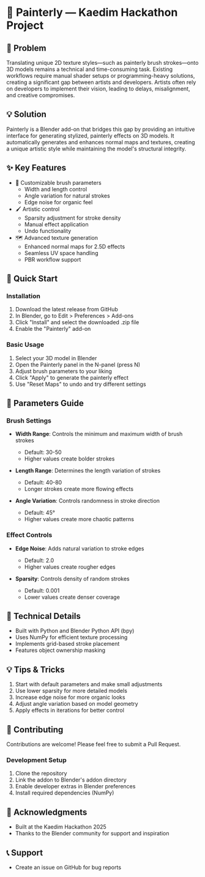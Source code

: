 # 🎨 Painterly — Kaedim Hackathon Project

## 🧩 Problem
Translating unique 2D texture styles—such as painterly brush strokes—onto 3D models remains a technical and time-consuming task. Existing workflows require manual shader setups or programming-heavy solutions, creating a significant gap between artists and developers. Artists often rely on developers to implement their vision, leading to delays, misalignment, and creative compromises.

## 💡 Solution
Painterly is a Blender add-on that bridges this gap by providing an intuitive interface for generating stylized, painterly effects on 3D models. It automatically generates and enhances normal maps and textures, creating a unique artistic style while maintaining the model's structural integrity.

## ✨ Key Features
- 🎨 Customizable brush parameters
  - Width and length control
  - Angle variation for natural strokes
  - Edge noise for organic feel
- 🖌️ Artistic control
  - Sparsity adjustment for stroke density
  - Manual effect application
  - Undo functionality
- 🗺️ Advanced texture generation
  - Enhanced normal maps for 2.5D effects
  - Seamless UV space handling
  - PBR workflow support

## 🚀 Quick Start

### Installation
1. Download the latest release from GitHub
2. In Blender, go to Edit > Preferences > Add-ons
3. Click "Install" and select the downloaded .zip file
4. Enable the "Painterly" add-on

### Basic Usage
1. Select your 3D model in Blender
2. Open the Painterly panel in the N-panel (press N)
3. Adjust brush parameters to your liking
4. Click "Apply" to generate the painterly effect
5. Use "Reset Maps" to undo and try different settings

## 🎯 Parameters Guide

### Brush Settings
- **Width Range**: Controls the minimum and maximum width of brush strokes
  - Default: 30-50
  - Higher values create bolder strokes

- **Length Range**: Determines the length variation of strokes
  - Default: 40-80
  - Longer strokes create more flowing effects

- **Angle Variation**: Controls randomness in stroke direction
  - Default: 45°
  - Higher values create more chaotic patterns

### Effect Controls
- **Edge Noise**: Adds natural variation to stroke edges
  - Default: 2.0
  - Higher values create rougher edges

- **Sparsity**: Controls density of random strokes
  - Default: 0.001
  - Lower values create denser coverage

## 🔧 Technical Details
- Built with Python and Blender Python API (bpy)
- Uses NumPy for efficient texture processing
- Implements grid-based stroke placement
- Features object ownership masking

## 💡 Tips & Tricks
1. Start with default parameters and make small adjustments
2. Use lower sparsity for more detailed models
3. Increase edge noise for more organic looks
4. Adjust angle variation based on model geometry
5. Apply effects in iterations for better control

## 🤝 Contributing
Contributions are welcome! Please feel free to submit a Pull Request.

### Development Setup
1. Clone the repository
2. Link the addon to Blender's addon directory
3. Enable developer extras in Blender preferences
4. Install required dependencies (NumPy)

## 🙏 Acknowledgments
- Built at the Kaedim Hackathon 2025
- Thanks to the Blender community for support and inspiration

## 📞 Support
- Create an issue on GitHub for bug reports
